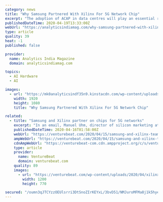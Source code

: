 ```yaml
---
category: news
title: "Why Samsung Partnered With Xilinx For 5G Network Chip"
excerpt: "The adoption of ACAP in data centres will play an essential role in video transcoding, data compression, AI inference, genomics, and more. The company claims that its ACAP chips can deliver 20 times better performance on deep neural networks than the traditional FPGA chip. Intel has been developing similar chips and, in February, released a ..."
publishedDateTime: 2020-04-19T13:33:00Z
webUrl: "https://analyticsindiamag.com/why-samsung-partnered-with-xilinx-for-5g-network-chip/"
type: article
quality: 39
heat: -1
published: false

provider:
  name: Analytics India Magazine
  domain: analyticsindiamag.com

topics:
  - AI Hardware
  - AI

images:
  - url: "https://mk0analyticsindf35n9.kinstacdn.com/wp-content/uploads/2020/04/samsung.jpg"
    width: 1920
    height: 1080
    title: "Why Samsung Partnered With Xilinx For 5G Network Chip"

related:
  - title: "Samsung and Xilinx partner on chips for 5G networks"
    excerpt: "In an email, Manuel Uhm, director of silicon marketing at Xilinx, said these chips work well for 5G. That’s because the AI engines within the AI Core series have been optimized for advanced signal processing, as well as AI inference. In particular, for signal processing, the AI engines were developed with 5G wireless algorithms in mind ..."
    publishedDateTime: 2020-04-16T01:58:00Z
    webUrl: "https://venturebeat.com/2020/04/15/samsung-and-xilinx-team-up-on-chips-behind-5g-networks/"
    ampWebUrl: "https://venturebeat.com/2020/04/15/samsung-and-xilinx-team-up-on-chips-behind-5g-networks/amp/"
    cdnAmpWebUrl: "https://venturebeat-com.cdn.ampproject.org/c/s/venturebeat.com/2020/04/15/samsung-and-xilinx-team-up-on-chips-behind-5g-networks/amp/"
    type: article
    provider:
      name: VentureBeat
      domain: venturebeat.com
    quality: 89
    images:
      - url: "https://venturebeat.com/wp-content/uploads/2020/04/xilinx-Versal_Angled-Left.jpg?fit=1200%2C770&strip=all"
        width: 1200
        height: 770

secured: "/oumn3qJTCYzzOEUlsrri3DtSnoZIrKEYxL/3bvD51/NMJuroMFMa8j1k5hyeMldzzgOOvbcGftzZ4Az5bBVG/LzeY7JEgG4nngNH91SqCf6UtKDR2rUjVl8WnjomwQakmLv6fUmFwTm762FiFBJRpr43n7PrYGr0ODlQQrxjovTuynAk4TzR/rKcT0fJN6T3SPpSnkv0G/OdxxuUnakncpHDoHwPbI0o8dL4EHGfVVLSlzildIIkQX0tCrEWEEB7qy4sMZUhkdOe3FX3VXOBxq2iGZ9DGvscpmgJyRLj1/+zn2rCvBMe3mvMWb1TZY+;ZCuo/RPz7psGlmMxOmcOCg=="
---
```



